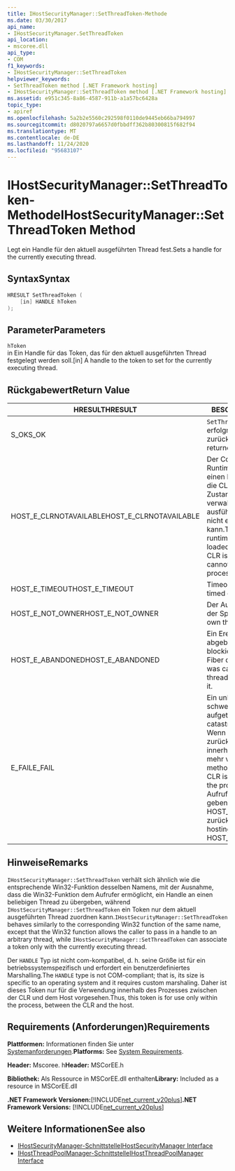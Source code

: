 ```yaml
---
title: IHostSecurityManager::SetThreadToken-Methode
ms.date: 03/30/2017
api_name:
- IHostSecurityManager.SetThreadToken
api_location:
- mscoree.dll
api_type:
- COM
f1_keywords:
- IHostSecurityManager::SetThreadToken
helpviewer_keywords:
- SetThreadToken method [.NET Framework hosting]
- IHostSecurityManager::SetThreadToken method [.NET Framework hosting]
ms.assetid: e951c345-8a86-4587-911b-a1a57bc6428a
topic_type:
- apiref
ms.openlocfilehash: 5a2b2e5560c292598f0110de9445eb66ba794997
ms.sourcegitcommit: d8020797a6657d0fbbdff362b80300815f682f94
ms.translationtype: MT
ms.contentlocale: de-DE
ms.lasthandoff: 11/24/2020
ms.locfileid: "95683107"
---
```

# <a name="ihostsecuritymanagersetthreadtoken-method"></a><span data-ttu-id="dafca-102">IHostSecurityManager::SetThreadToken-Methode</span><span class="sxs-lookup"><span data-stu-id="dafca-102">IHostSecurityManager::SetThreadToken Method</span></span>

<span data-ttu-id="dafca-103">Legt ein Handle für den aktuell ausgeführten Thread fest.</span><span class="sxs-lookup"><span data-stu-id="dafca-103">Sets a handle for the currently executing thread.</span></span>  
  
## <a name="syntax"></a><span data-ttu-id="dafca-104">Syntax</span><span class="sxs-lookup"><span data-stu-id="dafca-104">Syntax</span></span>  
  
```cpp  
HRESULT SetThreadToken (  
    [in] HANDLE hToken  
);  
```  
  
## <a name="parameters"></a><span data-ttu-id="dafca-105">Parameter</span><span class="sxs-lookup"><span data-stu-id="dafca-105">Parameters</span></span>  

 `hToken`  
 <span data-ttu-id="dafca-106">in Ein Handle für das Token, das für den aktuell ausgeführten Thread festgelegt werden soll.</span><span class="sxs-lookup"><span data-stu-id="dafca-106">[in] A handle to the token to set for the currently executing thread.</span></span>  
  
## <a name="return-value"></a><span data-ttu-id="dafca-107">Rückgabewert</span><span class="sxs-lookup"><span data-stu-id="dafca-107">Return Value</span></span>  
  
|<span data-ttu-id="dafca-108">HRESULT</span><span class="sxs-lookup"><span data-stu-id="dafca-108">HRESULT</span></span>|<span data-ttu-id="dafca-109">BESCHREIBUNG</span><span class="sxs-lookup"><span data-stu-id="dafca-109">Description</span></span>|  
|-------------|-----------------|  
|<span data-ttu-id="dafca-110">S_OK</span><span class="sxs-lookup"><span data-stu-id="dafca-110">S_OK</span></span>|<span data-ttu-id="dafca-111">`SetThreadToken` wurde erfolgreich zurückgegeben.</span><span class="sxs-lookup"><span data-stu-id="dafca-111">`SetThreadToken` returned successfully.</span></span>|  
|<span data-ttu-id="dafca-112">HOST_E_CLRNOTAVAILABLE</span><span class="sxs-lookup"><span data-stu-id="dafca-112">HOST_E_CLRNOTAVAILABLE</span></span>|<span data-ttu-id="dafca-113">Der Common Language Runtime (CLR) wurde nicht in einen Prozess geladen, oder die CLR befindet sich in einem Zustand, in dem Sie verwalteten Code nicht ausführen oder den-Befehl nicht erfolgreich verarbeiten kann.</span><span class="sxs-lookup"><span data-stu-id="dafca-113">The common language runtime (CLR) has not been loaded into a process, or the CLR is in a state in which it cannot run managed code or process the call successfully.</span></span>|  
|<span data-ttu-id="dafca-114">HOST_E_TIMEOUT</span><span class="sxs-lookup"><span data-stu-id="dafca-114">HOST_E_TIMEOUT</span></span>|<span data-ttu-id="dafca-115">Timeout des Aufrufes.</span><span class="sxs-lookup"><span data-stu-id="dafca-115">The call timed out.</span></span>|  
|<span data-ttu-id="dafca-116">HOST_E_NOT_OWNER</span><span class="sxs-lookup"><span data-stu-id="dafca-116">HOST_E_NOT_OWNER</span></span>|<span data-ttu-id="dafca-117">Der Aufrufer ist nicht Besitzer der Sperre.</span><span class="sxs-lookup"><span data-stu-id="dafca-117">The caller does not own the lock.</span></span>|  
|<span data-ttu-id="dafca-118">HOST_E_ABANDONED</span><span class="sxs-lookup"><span data-stu-id="dafca-118">HOST_E_ABANDONED</span></span>|<span data-ttu-id="dafca-119">Ein Ereignis wurde abgebrochen, während ein blockierter Thread oder eine Fiber darauf wartete.</span><span class="sxs-lookup"><span data-stu-id="dafca-119">An event was canceled while a blocked thread or fiber was waiting on it.</span></span>|  
|<span data-ttu-id="dafca-120">E_FAIL</span><span class="sxs-lookup"><span data-stu-id="dafca-120">E_FAIL</span></span>|<span data-ttu-id="dafca-121">Ein unbekannter schwerwiegender Fehler ist aufgetreten.</span><span class="sxs-lookup"><span data-stu-id="dafca-121">An unknown catastrophic failure occurred.</span></span> <span data-ttu-id="dafca-122">Wenn eine Methode E_FAIL zurückgibt, ist die CLR innerhalb des Prozesses nicht mehr verwendbar.</span><span class="sxs-lookup"><span data-stu-id="dafca-122">When a method returns E_FAIL, the CLR is no longer usable within the process.</span></span> <span data-ttu-id="dafca-123">Nachfolgende Aufrufe von Hostingmethoden geben HOST_E_CLRNOTAVAILABLE zurück.</span><span class="sxs-lookup"><span data-stu-id="dafca-123">Subsequent calls to hosting methods return HOST_E_CLRNOTAVAILABLE.</span></span>|  
  
## <a name="remarks"></a><span data-ttu-id="dafca-124">Hinweise</span><span class="sxs-lookup"><span data-stu-id="dafca-124">Remarks</span></span>  

 <span data-ttu-id="dafca-125">`IHostSecurityManager::SetThreadToken` verhält sich ähnlich wie die entsprechende Win32-Funktion desselben Namens, mit der Ausnahme, dass die Win32-Funktion dem Aufrufer ermöglicht, ein Handle an einen beliebigen Thread zu übergeben, während `IHostSecurityManager::SetThreadToken` ein Token nur dem aktuell ausgeführten Thread zuordnen kann.</span><span class="sxs-lookup"><span data-stu-id="dafca-125">`IHostSecurityManager::SetThreadToken` behaves similarly to the corresponding Win32 function of the same name, except that the Win32 function allows the caller to pass in a handle to an arbitrary thread, while `IHostSecurityManager::SetThreadToken` can associate a token only with the currently executing thread.</span></span>  
  
 <span data-ttu-id="dafca-126">Der `HANDLE` Typ ist nicht com-kompatibel, d. h. seine Größe ist für ein betriebssystemspezifisch und erfordert ein benutzerdefiniertes Marshalling.</span><span class="sxs-lookup"><span data-stu-id="dafca-126">The `HANDLE` type is not COM-compliant; that is, its size is specific to an operating system and it requires custom marshaling.</span></span> <span data-ttu-id="dafca-127">Daher ist dieses Token nur für die Verwendung innerhalb des Prozesses zwischen der CLR und dem Host vorgesehen.</span><span class="sxs-lookup"><span data-stu-id="dafca-127">Thus, this token is for use only within the process, between the CLR and the host.</span></span>  
  
## <a name="requirements"></a><span data-ttu-id="dafca-128">Requirements (Anforderungen)</span><span class="sxs-lookup"><span data-stu-id="dafca-128">Requirements</span></span>  

 <span data-ttu-id="dafca-129">**Plattformen:** Informationen finden Sie unter [Systemanforderungen](../../get-started/system-requirements.md).</span><span class="sxs-lookup"><span data-stu-id="dafca-129">**Platforms:** See [System Requirements](../../get-started/system-requirements.md).</span></span>  
  
 <span data-ttu-id="dafca-130">**Header:** Mscoree. h</span><span class="sxs-lookup"><span data-stu-id="dafca-130">**Header:** MSCorEE.h</span></span>  
  
 <span data-ttu-id="dafca-131">**Bibliothek:** Als Ressource in MSCorEE.dll enthalten</span><span class="sxs-lookup"><span data-stu-id="dafca-131">**Library:** Included as a resource in MSCorEE.dll</span></span>  
  
 <span data-ttu-id="dafca-132">**.NET Framework Versionen:**[!INCLUDE[net_current_v20plus](../../../../includes/net-current-v20plus-md.md)]</span><span class="sxs-lookup"><span data-stu-id="dafca-132">**.NET Framework Versions:** [!INCLUDE[net_current_v20plus](../../../../includes/net-current-v20plus-md.md)]</span></span>  
  
## <a name="see-also"></a><span data-ttu-id="dafca-133">Weitere Informationen</span><span class="sxs-lookup"><span data-stu-id="dafca-133">See also</span></span>

- [<span data-ttu-id="dafca-134">IHostSecurityManager-Schnittstelle</span><span class="sxs-lookup"><span data-stu-id="dafca-134">IHostSecurityManager Interface</span></span>](ihostsecuritymanager-interface.md)
- [<span data-ttu-id="dafca-135">IHostThreadPoolManager-Schnittstelle</span><span class="sxs-lookup"><span data-stu-id="dafca-135">IHostThreadPoolManager Interface</span></span>](ihostthreadpoolmanager-interface.md)
